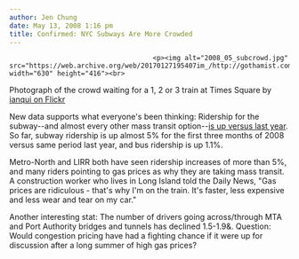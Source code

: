 ```yaml
---
author: Jen Chung
date: May 13, 2008 1:16 pm
title: Confirmed: NYC Subways Are More Crowded
---
```


	
										<p><img alt="2008_05_subcrowd.jpg" src="https://web.archive.org/web/20170127195407im_/http://gothamist.com/attachments/jen/2008_05_subcrowd.jpg" width="630" height="416"><br>
<span class="photo_caption">Photograph of the crowd waiting for a 1, 2 or 3 train at Times Square by <a href="https://web.archive.org/web/20170127195407/http://flickr.com/photos/ianqui/1547118909/">ianqui on Flickr</a></span></p>

<p>New data supports what everyone&apos;s been thinking: Ridership for the subway--and almost every other mass transit option--<a href="https://web.archive.org/web/20170127195407/http://www.nydailynews.com/ny_local/2008/05/13/2008-05-13_with_gas_prices_up_mta_ridership_goes_th-3.html">is up versus last year</a>.  So far, subway ridership is up almost 5% for the first three months of 2008 versus same period last year, and bus ridership is up 1.1%.  </p>

<p>Metro-North and LIRR both have seen ridership increases of more than 5%, and many riders pointing to gas prices as why they are taking mass transit.  A construction worker who lives in Long Island told the Daily News, &quot;Gas prices are ridiculous - that&apos;s why I&apos;m on the train.  It&apos;s faster, less expensive and less wear and tear on my car.&quot;  </p>

<p>Another interesting stat: The number of drivers going across/through MTA and Port Authority bridges and tunnels has declined 1.5-1.9&amp;.  Question: Would congestion pricing have had a fighting chance if it were up for discussion after a long summer of high gas prices?<br>
</p>					
										
									
				